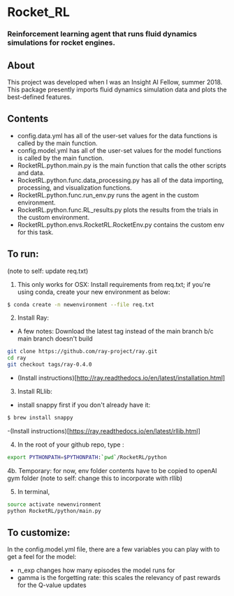 # Rocket_RL
### Reinforcement learning agent that runs fluid dynamics simulations for rocket engines.

## About
This project was developed when I was an Insight AI Fellow, summer 2018. 
This package presently imports fluid dynamics simulation data and plots the best-defined features. 

## Contents
* config.data.yml has all of the user-set values for the data functions is called by the main function.
* config.model.yml has all of the user-set values for the model functions is called by the main function.
* RocketRL.python.main.py is the main function that calls the other scripts and data.
* RocketRL.python.func.data_processing.py has all of the data importing, processing, and visualization functions.
* RocketRL.python.func.run_env.py runs the agent in the custom environment.
* RocketRL.python.func.RL_results.py plots the results from the trials in the custom environment.
* RocketRL.python.envs.RocketRL.RocketEnv.py contains the custom env for this task.

## To run:

(note to self: update req.txt)
1. This only works for OSX: Install requirements from req.txt; if you're using conda, create your new environment as below: 

```bash
$ conda create -n newenvironment --file req.txt
```
2. Install Ray: 
- A few notes: Download the latest tag instead of the main branch b/c main branch doesn't build
```bash
git clone https://github.com/ray-project/ray.git
cd ray
git checkout tags/ray-0.4.0
```
- (Install instructions)[http://ray.readthedocs.io/en/latest/installation.html] 

3. Install RLlib:
- install snappy first if you don't already have it:
```bash
$ brew install snappy
```
-(Install instructions)[https://ray.readthedocs.io/en/latest/rllib.html]

4. In the root of your github repo, type :
```Bash
export PYTHONPATH=$PYTHONPATH:`pwd`/RocketRL/python
```

4b. Temporary: for now, env folder contents have to be copied to openAI gym folder
(note to self: change this to incorporate with rllib)

5. In terminal,
```Bash
source activate newenvironment
python RocketRL/python/main.py
```

## To customize:
In the config.model.yml file, there are a few variables you can play with to get a feel for the model:
* n_exp changes how many episodes the model runs for
* gamma is the forgetting rate: this scales the relevancy of past rewards for the Q-value updates
